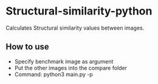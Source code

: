 # Structural-similarity-python
Calculates Structural similarity values between images.

## How to use
  - Specify benchmark image as argument
  - Put the other images into the compare folder
  - Command: python3 main.py -p <benchmarkImage>
  
